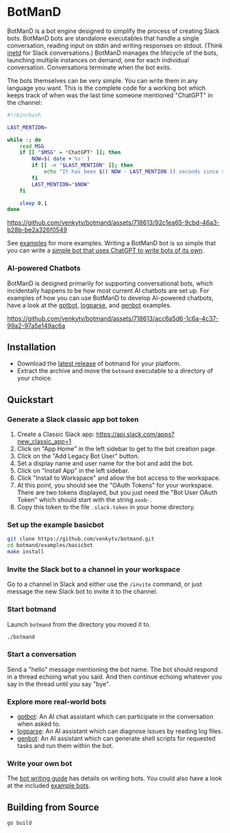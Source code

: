 # BotManD

BotManD is a bot engine designed to simplify the process of creating Slack
bots.  BotManD bots are standalone executables that handle a single
conversation, reading input on stdin and writing responses on stdout. (Think
[inetd](https://en.wikipedia.org/wiki/Inetd) for Slack conversations.) BotManD
manages the lifecycle of the bots, launching multiple instances on demand, one
for each individual conversation.  Conversations terminate when the bot exits.

The bots themselves can be very simple. You can write them in any language you want.
This is the complete code for a working bot which keeps track of when was the
last time someone mentioned "ChatGPT" in the channel:

```bash
#!/bin/bash

LAST_MENTION=

while :; do
    read MSG
    if [[ "$MSG" = *ChatGPT* ]]; then
        NOW=$( date +'%s' )
        if [[ -n "$LAST_MENTION" ]]; then
            echo "It has been $(( NOW - LAST_MENTION )) seconds since someone mentioned ChatGPT last!"
        fi
        LAST_MENTION="$NOW"
    fi

    sleep 0.1
done
```

https://github.com/venkytv/botmand/assets/718613/92c1ea65-9cbd-46a3-b28b-be2a326f0549

See [examples](examples) for more examples. Writing a BotManD bot is so simple
that you can write a [simple bot that uses ChatGPT to write bots of its
own](examples/genbot).

### AI-powered Chatbots

BotManD is designed primarily for supporting conversational bots, which
incidentally happens to be how most current AI chatbots are set up. For
examples of how you can use BotManD to develop AI-powered chatbots, have a look
at the [gptbot](examples/gptbot), [logparse](examples/logparse), and
[genbot](examples/genbot) examples.

https://github.com/venkytv/botmand/assets/718613/acc6a5d6-1c6a-4c37-99a2-97a5e149ac6a

## Installation

* Download the [latest release](../../releases/latest) of botmand for your platform.
* Extract the archive and move the `botmand` executable to a directory of your choice.

## Quickstart

### Generate a Slack classic app bot token

1. Create a Classic Slack app: https://api.slack.com/apps?new_classic_app=1
2. Click on "App Home" in the left sidebar to get to the bot creation page.
3. Click on the "Add Legacy Bot User" button.
4. Set a display name and user name for the bot and add the bot.
5. Click on "Install App" in the left sidebar.
6. Click "Install to Workspace" and allow the bot access to the workspace.
7. At this point, you should see the "OAuth Tokens" for your workspace.
    There are two tokens displayed, but you just need the "Bot User OAuth Token" which
    should start with the string `xoxb-`.
8. Copy this token to the file `.slack.token` in your home directory.

### Set up the example basicbot

```bash
git clone https://github.com/venkytv/botmand.git
cd botmand/examples/basicbot
make install
```

### Invite the Slack bot to a channel in your workspace

Go to a channel in Slack and either use the `/invite` command, or just message
the new Slack bot to invite it to the channel.

### Start botmand

Launch `botmand` from the directory you moved it to.

```bash
./botmand
```

### Start a conversation

Send a "hello" message mentioning the bot name. The bot should respond in a
thread echoing what you said. And then continue echoing whatever you say in the
thread until you say "bye".

### Explore more real-world bots

* [gptbot](examples/gptbot): An AI chat assistant which can participate in the
  conversation when asked to.
* [logparse](examples/logparse): An AI assistant which can diagnose issues by
  reading log files.
* [genbot](examples/genbot): An AI assistant which can generate shell scripts
  for requested tasks and run them within the bot.

### Write your own bot

The [bot writing guide](BOT-WRITING-GUIDE.md) has details on writing bots.  You
could also have a look at the included [example bots](examples).

## Building from Source

```bash
go build
```
